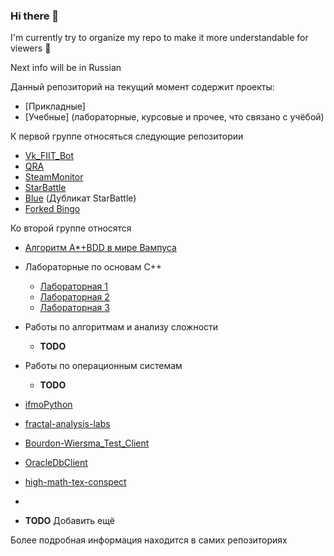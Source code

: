 ### Hi there 👋

I'm currently try to organize my repo to make it more understandable for viewers 🤔

Next info will be in Russian 

Данный репозиторий на текущий момент содержит проекты:
 - [Прикладные]
 - [Учебные] (лабораторные, курсовые и прочее, что связано с учёбой)

К первой группе относяться следующие репозитории
- [Vk_FIIT_Bot](https://github.com/Tka4uk-Andrei/VK_FIIT_Bot)
- [QRA](https://github.com/Tka4uk-Andrei/QRA)
- [SteamMonitor](https://github.com/Tka4uk-Andrei/SteamMonitor)
- [StarBattle](https://github.com/Tka4uk-Andrei/StarBattle)
- [Blue](https://github.com/Tka4uk-Andrei/Blue) (Дубликат StarBattle)
- [Forked Bingo](https://github.com/Tka4uk-Andrei/forked-bingo)

Ко второй группе относятся
- [Алгоритм A*+BDD в мире Вампуса](https://github.com/Tka4uk-Andrei/bddWampus)
- Лабораторные по основам C++
  - [Лабораторная 1](https://github.com/Tka4uk-Andrei/HomeTask6-Lab1-)
  - [Лабораторная 2](https://github.com/Tka4uk-Andrei/HomeTask8-Lab2-)
  - [Лабораторная 3](https://github.com/Tka4uk-Andrei/HomeTask9-Lab3-)
- Работы по алгоритмам и анализу сложности
  - **TODO**
- Работы по операционным системам
  - **TODO**
- [ifmoPython](https://github.com/Tka4uk-Andrei/ifmoPython)
- [fractal-analysis-labs](https://github.com/Tka4uk-Andrei/fractal-analysis-labs)
- [Bourdon-Wiersma_Test_Client](https://github.com/Tka4uk-Andrei/Bourdon-Wiersma_Test_Client)
- [OracleDbClient](https://github.com/Tka4uk-Andrei/OracleDbClient)
- [high-math-tex-conspect]()
- []()


- **TODO** Добавить ещё

Более подробная информация находится в самих репозиториях 

<!-- 
Приватные репозитории:
- 
- 
- 
- 
-->
